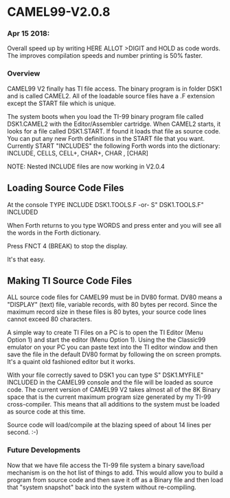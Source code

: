 # CAMEL99-V2.0.8

### Apr 15 2018:
Overall speed up by writing HERE ALLOT  >DIGIT and HOLD as code words. The improves compilation speeds and number printing is 50% faster.

### Overview
CAMEL99 V2 finally has TI file access.  The binary program is in folder DSK1 and is called CAMEL2.
All of the loadable source files have a .F extension except the START file which is unique.

The system boots when you load the TI-99 binary program file called DSK1.CAMEL2 with the Editor/Assembler cartridge. When CAMEL2 starts, it looks for a file called DSK1.START. If found it loads that file as source code.  You can put any new Forth definitions in the START file that you want. Currently START "INCLUDES" the following Forth words into the dictionary:
     INCLUDE, CELLS, CELL+, CHAR+, CHAR , [CHAR]

NOTE: Nested INCLUDE files are now working in V2.0.4

## Loading Source Code Files
At the console TYPE INCLUDE DSK1.TOOLS.F  -or- S" DSK1.TOOLS.F" INCLUDED

When Forth returns to you type WORDS and press enter and you will see all the words in the Forth dictionary.  

Press FNCT 4 (BREAK) to stop the display.

It's that easy.

## Making TI Source Code Files
ALL source code files for CAMEL99 must be in DV80 format. DV80 means a "DISPLAY" (text) file, variable records, with 80 bytes per record.  Since the maximum record size in these files is 80 bytes, your source code lines cannot exceed 80 characters.

A simple way to create TI Files on a PC is to open the TI Editor (Menu Option 1) and start the editor (Menu Option 1). 
Using the the Classic99 emulator on your PC you can paste text into the TI editor window and then save the file in the default DV80 format by following the on screen prompts. It's a quaint old fashioned editor but it works.

With your file correctly saved to DSK1 you can type S" DSK1.MYFILE" INCLUDED in the CAMEL99 console and the file will be loaded as source code. The current version of CAMEL99 V2 takes almost all of the 8K Binary space that is the current maximum program size generated by my TI-99 cross-compiler. This means that all additions to the system must be loaded as source code at this time. 

Source code will load/compile at the blazing speed of about 14 lines per second. :-)

### Future Developments
Now that we have file access the TI-99 file system a binary save/load mechanism is on the hot list of things to add. This would allow you to build a program from source code and then save it off as a Binary file and then load that "system snapshot" back into the system without re-compiling.

